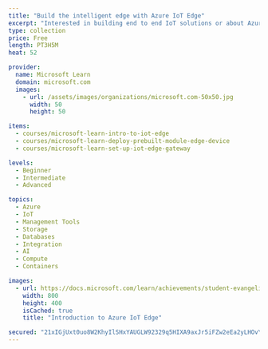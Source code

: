 ```yaml
---
title: "Build the intelligent edge with Azure IoT Edge"
excerpt: "Interested in building end to end IoT solutions or about Azure IoT, but aren't quite sure what it can do for you? This path is the place to start."
type: collection
price: Free
length: PT3H5M
heat: 52

provider:
  name: Microsoft Learn
  domain: microsoft.com
  images:
    - url: /assets/images/organizations/microsoft.com-50x50.jpg
      width: 50
      height: 50

items:
  - courses/microsoft-learn-intro-to-iot-edge
  - courses/microsoft-learn-deploy-prebuilt-module-edge-device
  - courses/microsoft-learn-set-up-iot-edge-gateway

levels:
  - Beginner
  - Intermediate
  - Advanced

topics:
  - Azure
  - IoT
  - Management Tools
  - Storage
  - Databases
  - Integration
  - AI
  - Compute
  - Containers

images:
  - url: https://docs.microsoft.com/learn/achievements/student-evangelism/introduction-to-iot-edge-social.png
    width: 800
    height: 400
    isCached: true
    title: "Introduction to Azure IoT Edge"

secured: "21xIGjUxt0uo8W2KhyIlSHxYAUGLW92329q5HIXA9axJr5iFZw2eEa2yLHOvYVb9qiwz1Kt7CL9RqbvyVNmnawq5fgDKJ05Lrg8ai3s5wjUc85ncWAGQdn8FZTp1PLeN8wuD1Txn3QdTj5vNwz1OFMKP8uXMClN/QqNWnZOglJnJGok1ss6NEgonAU9JKZu5xoQnHYgzMhp+KKsxbxWjF0ZO/6YIscmrkBixUipqAJpf9zMhaVz5Gl4YfFOaCWR98ACUagxn11yTuPn5jCqI3lmB5oebhNHI+L4b/DHQZPKT+Vbhoxpjxri/KQ61F6eR1tmwpDIPQtc4klGSy+B0qg==;PD6KCIvpsIu3/ikGqPND4w=="
---
```


